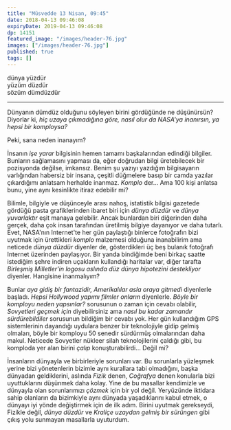 ```yaml
---
title: "Müsvedde 13 Nisan, 09:45"
date: 2018-04-13 09:46:08
expiryDate: 2019-04-13 09:46:08
dp: 14151
featured_image: "/images/header-76.jpg"
images: ["/images/header-76.jpg"]
published: true
tags: []
---
```




dünya yüzdür  
yüzüm düzdür  
sözüm dümdüzdür  

----- 

Dünyanın dümdüz olduğunu söyleyen birini gördüğünde ne düşünürsün? Diyorlar ki,
_hiç uzaya çıkmadığına göre, nasıl olur da NASA'ya inanırsın, ya hepsi bir
komploysa?_

Peki, sana neden inanayım?

İnsanın _işe yarar_ bilgisinin hemen tamamı başkalarından edindiği bilgiler.
Bunların sağlamasını yapması da, eğer doğrudan bilgi üretebilecek bir pozisyonda
değilse, imkansız. Benim şu yazıyı yazdığım bilgisayarın varlığından habersiz bir
insana, çeşitli düğmelere basıp bir camda yazılar çıkardığımı anlatsam herhalde
inanmaz. _Komplo_ der... Ama 100 kişi anlatsa bunu, yine aynı kesinlikte
itiraz edebilir mi?

Bilimle, bilgiyle ve düşünceyle arası nahoş, istatistik bilgisi gazetede gördüğü
pasta grafiklerinden ibaret biri için _dünya düzdür_ ve _dünya yuvarlaktır_ eşit
manaya gelebilir. Ancak bunlardan biri diğerinden daha gerçek, daha çok insan
tarafından üretilmiş bilgiye dayanıyor ve daha tutarlı. Evet, NASA'nın
Internet'te her gün paylaştığı binlerce fotoğrafın bizi uyutmak için ürettikleri
_komplo_ malzemesi olduğuna inanabilirim ama neticede _dünya düzdür_ diyenler
de, gösterdikleri üç beş bulanık fotoğrafı Internet üzerinden paylaşıyor. Bir
yanda bindiğimde beni birkaç saatte istediğim şehre indiren uçakların kullandığı
haritalar var, diğer tarafta _Birleşmiş Milletler'in logosu aslında düz dünya
hipotezini destekliyor_ diyenler. Hangisine inanmalıyım?

Bunlar _aya gidiş bir fantazidir, Amerikalılar asla oraya gitmedi_ diyenlerle
başladı. _Hepsi Hollywood yapımı filmler onların_ diyenlerle. _Böyle bir
komployu neden yapsınlar?_ sorusunun o zaman için cevabı olabilir, _Sovyetleri
geçmek için_ diyebilirsiniz ama _nasıl bu kadar zamandır sürdürebildiler_
sorusunun bildiğim bir cevabı yok. Her gün kullandığım GPS sistemlerinin
dayandığı uydulara benzer bir teknolojiyle gidip gelmiş olmaları, böyle bir
komployu 50 senedir sürdürmüş olmalarından daha makul. Neticede Sovyetler
nükleer silah teknolojilerini çaldığı gibi, bu komploda yer alan birini *çalıp*
konuşturabilirdi... Değil mi?

İnsanların dünyayla ve birbirleriyle sorunları var. Bu sorunlarla yüzleşmek
yerine bizi yönetenlerin bizimle aynı kurallara tabi olmadığını, başka dünyadan
geldiklerini, aslında *Fizik* denen, *Coğrafya* denen konularla bizi
uyuttuklarını düşünmek daha kolay. Yine de bu masallar kendimizle ve dünyayla
olan sorunlarımızı *çözmek* için bir yol değil. Yeryüzünde iktidara sahip
olanların da bizimkiyle aynı dünyada yaşadıklarını kabul etmek, o dünyayı iyi
yönde değiştirmek için de ilk adım. Birini uyutmak gerekseydi, Fizikle değil,
*dünya düzdür* ve *Kraliçe uzaydan gelmiş bir sürüngen* gibi çıkış yolu sunmayan
masallarla uyuturdum.

